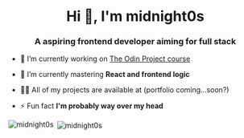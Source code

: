 <h1 align="center">Hi 👋, I'm midnight0s</h1>
<h3 align="center">A aspiring frontend developer aiming for full stack</h3>

- 🔭 I’m currently working on [The Odin Project course](https://www.theodinproject.com/)

- 🌱 I’m currently mastering **React and frontend logic**

- 👨‍💻 All of my projects are available at (portfolio coming...soon?)

- ⚡ Fun fact **I'm probably way over my head**

<p><img align="left" src="https://github-readme-stats.vercel.app/api/top-langs?username=midnight0s&show_icons=true&locale=en&layout=compact" alt="midnight0s" /></p>

<p>&nbsp;<img align="center" src="https://github-readme-stats.vercel.app/api?username=midnight0s\&show_icons=true\&title_color=fff\&icon_color=79ff97\&text_color=9f9f9f\&bg_color=151515&locale=en&rank_icon=github" alt="midnight0s" /></p>
